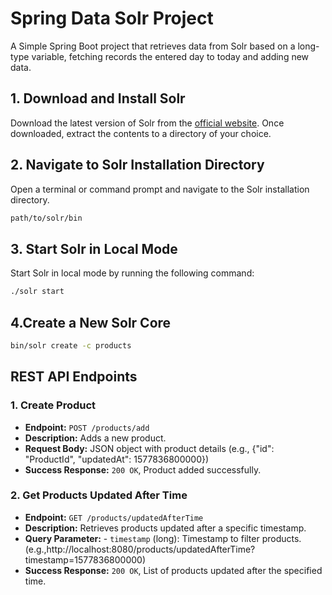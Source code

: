 # Spring Data Solr Project

A Simple Spring Boot project that retrieves data from Solr based on a long-type variable,  fetching records the entered day to today and adding new data.

## 1. Download and Install Solr

Download the latest version of Solr from the [official website](http://lucene.apache.org/solr/). Once downloaded, extract the contents to a directory of your choice.

## 2. Navigate to Solr Installation Directory

Open a terminal or command prompt and navigate to the Solr installation directory.
```bash
path/to/solr/bin
```
## 3. Start Solr in Local Mode
Start Solr in local mode by running the following command:
```bash
./solr start
```
## 4.Create a New Solr Core
```bash
bin/solr create -c products
```
## REST API Endpoints

### 1. Create Product

- **Endpoint:** `POST /products/add`
- **Description:** Adds a new product.
- **Request Body:** JSON object with product details (e.g., {"id": "ProductId", "updatedAt": 1577836800000})
- **Success Response:** `200 OK`, Product added successfully.

### 2. Get Products Updated After Time

- **Endpoint:** `GET /products/updatedAfterTime`
- **Description:** Retrieves products updated after a specific timestamp.
- **Query Parameter:** - `timestamp` (long): Timestamp to filter products. (e.g.,http://localhost:8080/products/updatedAfterTime?timestamp=1577836800000)
- **Success Response:** `200 OK`, List of products updated after the specified time.
